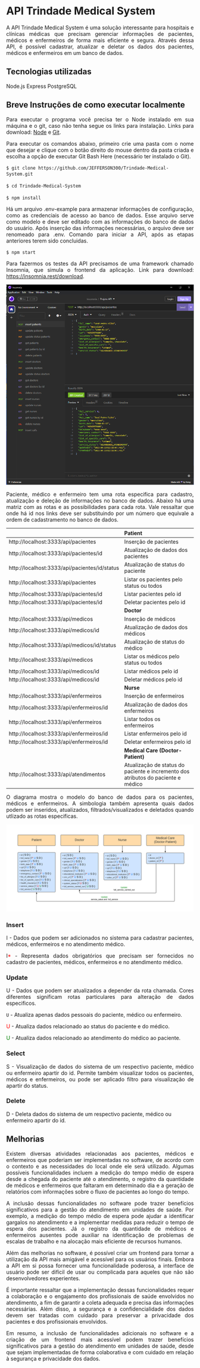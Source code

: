 # API Trindade Medical System

<p align="justify">A API Trindade Medical System é uma solução interessante para hospitais e clínicas médicas que precisam gerenciar informações de pacientes, médicos e enfermeiros de forma mais eficiente e segura. Através dessa API, é possível cadastrar, atualizar e deletar os dados dos pacientes, médicos e enfermeiros em um banco de dados.</p>

## Tecnologias utilizadas

Node.js
Express
PostgreSQL

## Breve Instruções de como executar localmente

<p align="justify">Para executar o programa você precisa ter o Node instalado em sua máquina e o git, caso não tenha segue os links para instalação. Links para download: <a href="https://nodejs.org/en/download"> Node</a> e <a href="https://git-scm.com/downloads">Git</a>.

<p align="justify">Para executar os comandos abaixo, primeiro crie uma pasta com o nome que desejar e clique com o botão direito do mouse dentro da pasta criada e escolha a opção de executar Git Bash Here (necessário ter instalado o Git).</p>

```
$ git clone https://github.com/JEFFERSON300/Trindade-Medical-System.git

$ cd Trindade-Medical-System

$ npm install
```

<p align="justify">Há um arquivo .env-example para armazenar informações de configuração, como as credenciais de acesso ao banco de dados. Esse arquivo serve como modelo e deve ser editado com as informações do banco de dados do usuário. Após inserção das informações necessárias, o arquivo deve ser renomeado para .env. Comando para iniciar a API, após as etapas anteriores terem sido concluidas. </p>

```
$ npm start
```

<p align="justify">Para fazermos os testes da API precisamos de uma framework chamado Insomnia, que simula o frontend da aplicação. Link para download: <a href="https://insomnia.rest/download">https://insomnia.rest/download</a>.</p>

![Exemplo Insomnia](/images/Projeto.png)

<p align="justify">Paciente, médico e enfermeiro tem uma rota especifica para cadastro, atualização e deleção de informações no banco de dados. Abaixo há uma matriz com as rotas e as possibilidades para cada rota. Vale ressaltar que onde há id nos links deve ser substituindo por um número que equivale a ordem de cadastramento no banco de dados.</p>

|                                               | Patient                                                                           |
| :-------------------------------------------- | :-------------------------------------------------------------------------------- |
| http://localhost:3333/api/pacientes           | Inserção de pacientes                                                             |
| http://localhost:3333/api/pacientes/id        | Atualização de dados dos pacientes                                                |
| http://localhost:3333/api/pacientes/id/status | Atualização de status do paciente                                                 |
| http://localhost:3333/api/pacientes           | Listar os pacientes pelo status ou todos                                          |
| http://localhost:3333/api/pacientes/id        | Listar pacientes pelo id                                                          |
| http://localhost:3333/api/pacientes/id        | Deletar pacientes pelo id                                                         |
|                                               | **Doctor**                                                                        |
| http://localhost:3333/api/medicos             | Inserção de médicos                                                               |
| http://localhost:3333/api/medicos/id          | Atualização de dados dos médicos                                                  |
| http://localhost:3333/api/medicos/id/status   | Atualização de status do médico                                                   |
| http://localhost:3333/api/medicos             | Listar os médicos pelo status ou todos                                            |
| http://localhost:3333/api/medicos/id          | Listar médicos pelo id                                                            |
| http://localhost:3333/api/medicos/id          | Deletar médicos pelo id                                                           |
|                                               | **Nurse**                                                                         |
| http://localhost:3333/api/enfermeiros         | Inserção de enfermeiros                                                           |
| http://localhost:3333/api/enfermeiros/id      | Atualização de dados dos enfermeiros                                              |
| http://localhost:3333/api/enfermeiros         | Listar todos os enfermeiros                                                       |
| http://localhost:3333/api/enfermeiros/id      | Listar enfermeiros pelo id                                                        |
| http://localhost:3333/api/enfermeiros/id      | Deletar enfermeiros pelo id                                                       |
|                                               | **Medical Care (Doctor-Patient)**                                                 |
| http://localhost:3333/api/atendimentos        | Atualização de status do paciente e incremento dos atributos do paciente e médico |

<p align="justify">O diagrama mostra o modelo do banco de dados para os pacientes, médicos e enfermeiros. A simbologia também apresenta quais dados podem ser inseridos, atualizados, filtrados/visualizados e deletados quando utlizado as rotas especificas.</p>

![Diagrama](/images/Diagrama.png)

### Insert

<p align="justify">I - Dados que podem ser adicionados no sistema para cadastrar pacientes, médicos, enfermeiros e no atendimento médico. </p>
<p align="justify">I<span style="color:red">*</span> - Representa dados obrigatórios que precisam ser fornecidos no cadastro de pacientes, médicos, enfermeiros e no atendimento médico.</p>

### Update

<p align="justify">U - Dados que podem ser atualizados a depender da rota chamada. Cores diferentes significam rotas particulares para alteração de dados especificos. </p>
<code style="color" : aqua">U</code> - Atualiza apenas dados pessoais do paciente, médico ou enfermeiro.</p>
<span style="color:red">U</span> - Atualiza dados relacionado ao status do paciente e do médico. </p>
<span style="color:green">U</span> - Atualiza dados relacionado ao atendimento do médico ao paciente.

### Select

<p align="justify">S - Visualização de dados do sistema de um respectivo paciente, médico ou enfermeiro apartir do id. Permite também visualizar todos os pacientes, médicos e enfermeiros, ou pode ser aplicado filtro para visualização de apartir do status. <p>

### Delete

D - Deleta dados do sistema de um respectivo paciente, médico ou enfermeiro apartir do id. <p>

## Melhorias

<p align="justify">Existem diversas atividades relacionadas aos pacientes, médicos e enfermeiros que poderiam ser implementadas no software, de acordo com o contexto e as necessidades do local onde ele será utilizado. Algumas possíveis funcionalidades incluem a medição do tempo médio de espera desde a chegada do paciente até o atendimento, o registro da quantidade de médicos e enfermeiros que faltaram em determinado dia e a geração de relatórios com informações sobre o fluxo de pacientes ao longo do tempo.</p>

<p align="justify">A inclusão dessas funcionalidades no software pode trazer benefícios significativos para a gestão do atendimento em unidades de saúde. Por exemplo, a medição do tempo médio de espera pode ajudar a identificar gargalos no atendimento e a implementar medidas para reduzir o tempo de espera dos pacientes. Já o registro da quantidade de médicos e enfermeiros ausentes pode auxiliar na identificação de problemas de escalas de trabalho e na alocação mais eficiente de recursos humanos.</p>

<p align="justify">Além das melhorias no software, é possível criar um frontend para tornar a utilização da API mais amigável e acessível para os usuários finais. Embora a API em si possa fornecer uma funcionalidade poderosa, a interface de usuário pode ser difícil de usar ou complicada para aqueles que não são desenvolvedores experientes.</p>

<p align="justify">É importante ressaltar que a implementação dessas funcionalidades requer a colaboração e o engajamento dos profissionais de saúde envolvidos no atendimento, a fim de garantir a coleta adequada e precisa das informações necessárias. Além disso, a segurança e a confidencialidade dos dados devem ser tratadas com cuidado para preservar a privacidade dos pacientes e dos profissionais envolvidos.</p>
<p align="justify">Em resumo, a inclusão de funcionalidades adicionais no software e a criação de um frontend mais acessível podem trazer benefícios significativos para a gestão do atendimento em unidades de saúde, desde que sejam implementadas de forma colaborativa e com cuidado em relação à segurança e privacidade dos dados.</p>
